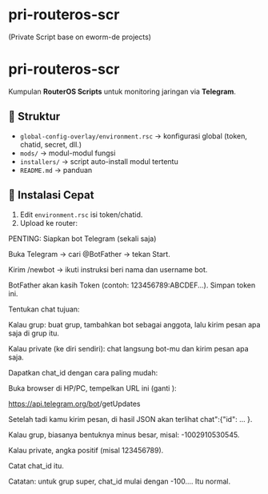 # pri-routeros-scr
(Private Script base on eworm-de projects)

# pri-routeros-scr

Kumpulan **RouterOS Scripts** untuk monitoring jaringan via **Telegram**.

## 📂 Struktur
- `global-config-overlay/environment.rsc` → konfigurasi global (token, chatid, secret, dll.)
- `mods/` → modul-modul fungsi
- `installers/` → script auto-install modul tertentu
- `README.md` → panduan

## 🚀 Instalasi Cepat
1. Edit `environment.rsc` isi token/chatid.
2. Upload ke router:  





PENTING:
Siapkan bot Telegram (sekali saja)



Buka Telegram → cari @BotFather → tekan Start.

Kirim /newbot → ikuti instruksi beri nama dan username bot.

BotFather akan kasih Token (contoh: 123456789:ABCDEF...). Simpan token ini.

Tentukan chat tujuan:

Kalau grup: buat grup, tambahkan bot sebagai anggota, lalu kirim pesan apa saja di grup itu.

Kalau private (ke diri sendiri): chat langsung bot-mu dan kirim pesan apa saja.

Dapatkan chat_id dengan cara paling mudah:

Buka browser di HP/PC, tempelkan URL ini (ganti <TOKEN>):

https://api.telegram.org/bot<TOKEN>/getUpdates


Setelah tadi kamu kirim pesan, di hasil JSON akan terlihat chat":{"id": ... }.

Kalau grup, biasanya bentuknya minus besar, misal: -1002910530545.

Kalau private, angka positif (misal 123456789).

Catat chat_id itu.

Catatan: untuk grup super, chat_id mulai dengan -100.... Itu normal.


